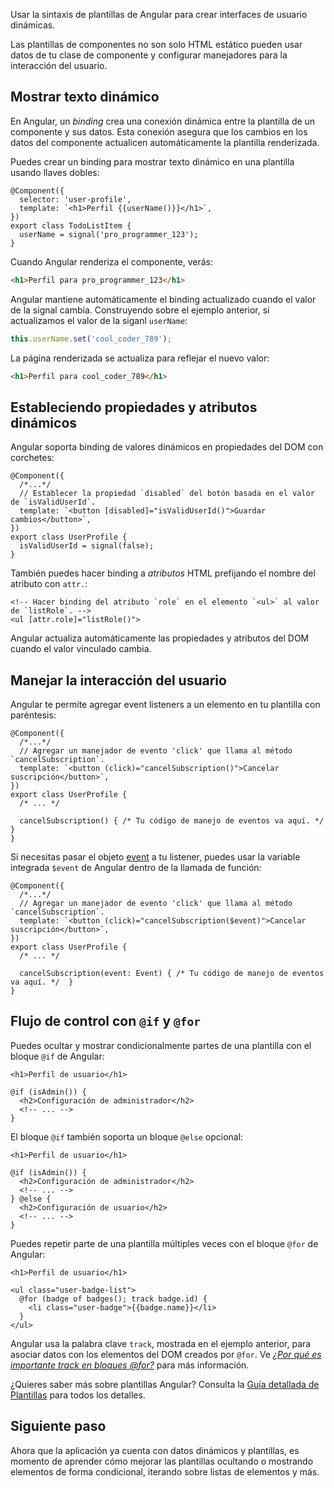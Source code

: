 <docs-decorative-header title="Plantillas" imgSrc="adev/src/assets/images/templates.svg"> <!-- markdownlint-disable-line -->
Usar la sintaxis de plantillas de Angular para crear interfaces de usuario dinámicas.
</docs-decorative-header>

Las plantillas de componentes no son solo HTML estático pueden usar datos de tu clase de componente y configurar manejadores para la interacción del usuario.

## Mostrar texto dinámico

En Angular, un *binding* crea una conexión dinámica entre la plantilla de un componente y sus datos. Esta conexión asegura que los cambios en los datos del componente actualicen automáticamente la plantilla renderizada.

Puedes crear un binding para mostrar texto dinámico en una plantilla usando llaves dobles:

```angular-ts
@Component({
  selector: 'user-profile',
  template: `<h1>Perfil {{userName()}}</h1>`,
})
export class TodoListItem {
  userName = signal('pro_programmer_123');
}
```

Cuando Angular renderiza el componente, verás:

```html
<h1>Perfil para pro_programmer_123</h1>
```

Angular mantiene automáticamente el binding actualizado cuando el valor de la signal cambia. Construyendo 
sobre el ejemplo anterior, si actualizamos el valor de la siganl `userName`:

```typescript
this.userName.set('cool_coder_789');
```

La página renderizada se actualiza para reflejar el nuevo valor:

```html
<h1>Perfil para cool_coder_789</h1>
```

## Estableciendo propiedades y atributos dinámicos

Angular soporta binding de valores dinámicos en propiedades del DOM con corchetes:

```angular-ts
@Component({
  /*...*/
  // Establecer la propiedad `disabled` del botón basada en el valor de `isValidUserId`.
  template: `<button [disabled]="isValidUserId()">Guardar cambios</button>`,
})
export class UserProfile {
  isValidUserId = signal(false);
}
```

También puedes hacer binding a *atributos* HTML prefijando el nombre del atributo con `attr.`:

```angular-html
<!-- Hacer binding del atributo `role` en el elemento `<ul>` al valor de `listRole`. -->
<ul [attr.role]="listRole()">
```

Angular actualiza automáticamente las propiedades y atributos del DOM cuando el valor vinculado cambia.

## Manejar la interacción del usuario

Angular te permite agregar event listeners a un elemento en tu plantilla con paréntesis:

```angular-ts
@Component({
  /*...*/
  // Agregar un manejador de evento 'click' que llama al método `cancelSubscription`. 
  template: `<button (click)="cancelSubscription()">Cancelar suscripción</button>`,
})
export class UserProfile {
  /* ... */
  
  cancelSubscription() { /* Tu código de manejo de eventos va aquí. */  }
}
```

Si necesitas pasar el objeto [event](https://developer.mozilla.org/es/docs/Web/API/Event) a tu listener, puedes usar la variable integrada `$event` de Angular dentro de la llamada de función:

```angular-ts
@Component({
  /*...*/
  // Agregar un manejador de evento 'click' que llama al método `cancelSubscription`. 
  template: `<button (click)="cancelSubscription($event)">Cancelar suscripción</button>`,
})
export class UserProfile {
  /* ... */
  
  cancelSubscription(event: Event) { /* Tu código de manejo de eventos va aquí. */  }
}
```

## Flujo de control con `@if` y `@for`

Puedes ocultar y mostrar condicionalmente partes de una plantilla con el bloque `@if` de Angular:

```angular-html
<h1>Perfil de usuario</h1>

@if (isAdmin()) {
  <h2>Configuración de administrador</h2>
  <!-- ... -->
}
```

El bloque `@if` también soporta un bloque `@else` opcional:

```angular-html
<h1>Perfil de usuario</h1>

@if (isAdmin()) {
  <h2>Configuración de administrador</h2>
  <!-- ... -->
} @else {
  <h2>Configuración de usuario</h2>
  <!-- ... -->  
}
```

Puedes repetir parte de una plantilla múltiples veces con el bloque `@for` de Angular:

```angular-html
<h1>Perfil de usuario</h1>

<ul class="user-badge-list">
  @for (badge of badges(); track badge.id) {
    <li class="user-badge">{{badge.name}}</li>
  }
</ul>
```

Angular usa la palabra clave `track`, mostrada en el ejemplo anterior, para asociar datos con los elementos del DOM creados por `@for`. Ve [_¿Por qué es importante track en bloques @for?_](guide/templates/control-flow#why-is-track-in-for-blocks-important) para más información.

¿Quieres saber más sobre plantillas Angular? Consulta la [Guía detallada de Plantillas](guide/templates) para todos los detalles.

## Siguiente paso

Ahora que la aplicación ya cuenta con datos dinámicos y plantillas, es momento de aprender cómo mejorar las plantillas ocultando o mostrando elementos de forma condicional, iterando sobre listas de elementos y más.

<docs-pill-row>
  <docs-pill title="Diseño modular con inyección de dependencias" href="essentials/dependency-injection" />
  <docs-pill title="Guía detallada de plantillas" href="guide/templates" />
</docs-pill-row>
